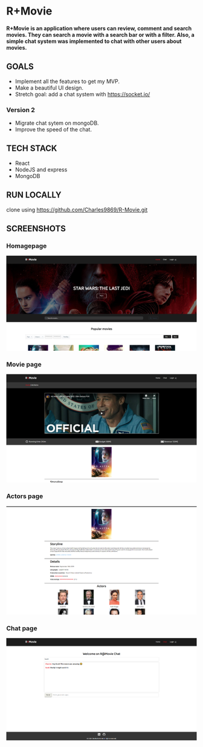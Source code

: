 # R+Movie

#### R+Movie is an application where users can review, comment and search movies. They can search a movie with a search bar or with a filter. Also, a simple chat system was implemented to chat with other users about movies.

## GOALS

- Implement all the features to get my MVP.
- Make a beautiful UI design.
- Stretch goal: add a chat system with https://socket.io/

### Version 2

- Migrate chat sytem on mongoDB.
- Improve the speed of the chat.

## TECH STACK

- React
- NodeJS and express
- MongoDB

## RUN LOCALLY

clone using https://github.com/Charles9869/R-Movie.git

## SCREENSHOTS

### Homagepage

![image](./server/assets/homepage.png)

### Movie page

![image](./server/assets/movie_page.png)

### Actors page

![image](./server/assets/actors.png)

### Chat page

![image](./server/assets/chat.png)
